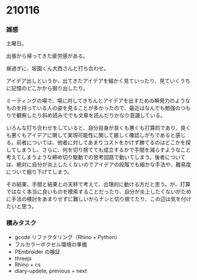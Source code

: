 # 210116  

### 雑感  

土曜日。

出張から帰ってきた疲労感がある。  

昼過ぎに、坂園くん大西さんと打ち合わせ。  

アイデア出しというか、出てきたアイデアを細かく見ていったり、見ていくうちに記憶のどこかから掘り出したり。  

ミーティングの場で、場に対してきちんとアイデアを出すための瞬発力のようなものを持っている人の姿を見ることが多かったので、最近はなんでも勉強のつもりで観察したり斜め読みででも文章を読んだりかなり意識している。  

いろんな打ち合わせをしていると、自分自身が良くも悪くも打算的であり、良くも悪くもアイデアに関して実現可能性に関して厳しく確認しがちであると感じる。前者については、他者に対してあまりコストをかけず勝てるのはどこかを探してしまうし、さらに、何を切り捨てても成立するかで手間を減らすようなこと考えてしまうような締め切り駆動での思考回路で動いてしまう。後者については、絶対に自分が炎上したくないのでアイデアの段階でも細かな手法や、難易度について掘り下げてしまう。  

その結果、手間と結果との天秤で考えて、合理的に動ける方だと思う。が、打算ではなく本当に良いものを模索することだったり、自分が炎上したくないがために手法の検討をあまりせずに難しいからナシと切り捨てたり、この辺は気を付けたいと思う。  

### 積みタスク  

- gcode リファクタリング（Rhino + Python）  
- フルカラーボクセル環境の準備  
- PEmbroider の検証  
- threejs  
- Rhino + cs  
- diary-updete, previous + next  
